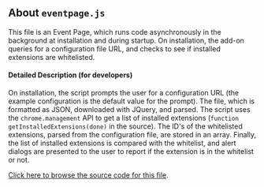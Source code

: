 ## About `eventpage.js`

This file is an Event Page, which runs code asynchronously in the background at installation and during startup. On installation, the add-on queries for a configuration file URL, and checks to see if installed extensions are whitelisted.

#### Detailed Description (for developers)

On installation, the script prompts the user for a configuration URL (the example configuration is the default value for the prompt). The file, which is formatted as JSON, downloaded with JQuery, and parsed. The script uses the `chrome.management` API to get a list of installed extensions (`function getInstalledExtensions(done)` in the source). The ID's of the whitelisted extensions, parsed from the configuration file, are stored in an array. Finally, the list of installed extensions is compared with the whitelist, and alert dialogs are presented to the user to report if the extension is in the whitelist or not. 

[Click here to browse the source code for this file](../eventPage.js). 
